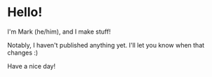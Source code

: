 # Hello!

I'm Mark (he/him), and I make stuff!

Notably, I haven't published anything yet. I'll let you know when that changes :)

Have a nice day!
